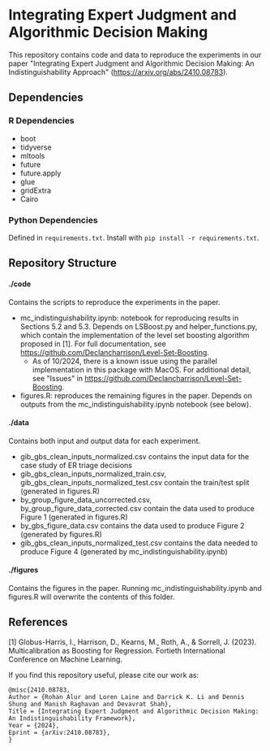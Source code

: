 # Integrating Expert Judgment and Algorithmic Decision Making

This repository contains code and data to reproduce the experiments in our paper "Integrating Expert Judgment and Algorithmic Decision Making: An Indistinguishability Approach" (https://arxiv.org/abs/2410.08783).

## Dependencies

### R Dependencies
- boot
- tidyverse
- mltools
- future
- future.apply
- glue
- gridExtra
- Cairo

### Python Dependencies

Defined in `requirements.txt`. Install with `pip install -r requirements.txt`.

## Repository Structure

#### ./code
Contains the scripts to reproduce the experiments in the paper.

- mc_indistinguishability.ipynb: notebook for reproducing results in Sections 5.2  and 5.3. Depends on LSBoost.py and helper_functions.py, which contain the implementation of the level set boosting algorithm proposed in [1]. For full documentation, see https://github.com/Declancharrison/Level-Set-Boosting. 
    - As of 10/2024, there is a known issue using the parallel implementation in this package with MacOS. For additional detail, see "Issues" in https://github.com/Declancharrison/Level-Set-Boosting. 
- figures.R: reproduces the remaining figures in the paper. Depends on outputs from the mc_indistinguishability.ipynb notebook (see below).

#### ./data

Contains both input and output data for each experiment.
- gib_gbs_clean_inputs_normalized.csv contains the input data for the case study of ER triage decisions
- gib_gbs_clean_inputs_normalized_train.csv, gib_gbs_clean_inputs_normalized_test.csv contain the train/test split (generated in figures.R)
- by_group_figure_data_uncorrected.csv, by_group_figure_data_corrected.csv contain the data used to produce Figure 1 (generated in figures.R)
- by_gbs_figure_data.csv contains the data used to produce Figure 2 (generated by figures.R)
- gib_gbs_clean_inputs_normalized_test.csv contains the data needed to produce Figure 4 (generated by mc_indistinguishability.ipynb)

#### ./figures

Contains the figures in the paper. Running mc_indistinguishability.ipynb and figures.R will overwrite the contents of this folder.

## References

[1] Globus-Harris, I., Harrison, D., Kearns, M., Roth, A., & Sorrell, J. (2023). Multicalibration as Boosting for Regression. Fortieth International Conference on Machine Learning.

If you find this repository useful, please cite our work as:

```
@misc{2410.08783,
Author = {Rohan Alur and Loren Laine and Darrick K. Li and Dennis Shung and Manish Raghavan and Devavrat Shah},
Title = {Integrating Expert Judgment and Algorithmic Decision Making: An Indistinguishability Framework},
Year = {2024},
Eprint = {arXiv:2410.08783},
}
```
